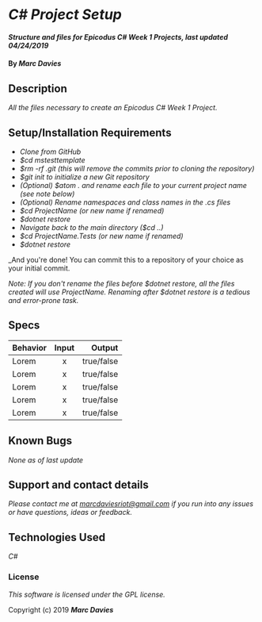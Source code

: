 # _C# Project Setup_

#### _Structure and files for Epicodus C# Week 1 Projects, last updated 04/24/2019_

#### By _**Marc Davies**_

## Description

_All the files necessary to create an Epicodus C# Week 1 Project._

## Setup/Installation Requirements

* _Clone from GitHub_
* _$cd mstesttemplate_
* _$rm -rf .git (this will remove the commits prior to cloning the repository)_
* _$git init to initialize a new Git repository_
* _(Optional) $atom . and rename each file to your current project name (see note below)_
* _(Optional) Rename namespaces and class names in the .cs files_
* _$cd ProjectName (or new name if renamed)_
* _$dotnet restore_
* _Navigate back to the main directory ($cd ..)_
* _$cd ProjectName.Tests (or new name if renamed)_
* _$dotnet restore_

_And you're done! You can commit this to a repository of your choice as your initial commit.

_Note: If you don't rename the files before $dotnet restore, all the files created will use ProjectName. Renaming after $dotnet restore is a tedious and error-prone task._

## Specs

| Behavior | Input | Output |
| ------------- |:-------------:| -----:|
| Lorem | x | true/false |
| Lorem | x | true/false |
| Lorem | x | true/false |
| Lorem | x | true/false |
| Lorem | x | true/false |

## Known Bugs

_None as of last update_

## Support and contact details

_Please contact me at marcdaviesriot@gmail.com if you run into any issues or have questions, ideas or feedback._

## Technologies Used

_C#_

### License

*This software is licensed under the GPL license.*

Copyright (c) 2019 **_Marc Davies_**
